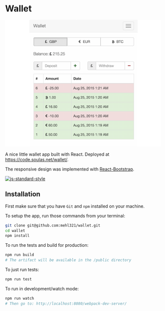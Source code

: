 # Wallet

<p align="center">
  <img src="screenshot.png" alt="Wallet">
</p>

A nice little wallet app built with React. Deployed at https://code.soulas.net/wallet/.

The responsive design was implemented with [React-Bootstrap](http://react-bootstrap.github.io/).

[![js-standard-style](https://img.shields.io/badge/code%20style-standard-brightgreen.svg?style=flat)](https://github.com/feross/standard)

## Installation

First make sure that you have `Git` and `npm` installed on your machine.

To setup the app, run those commands from your terminal:

```bash
git clone git@github.com:mehl321/wallet.git
cd wallet
npm install
```

To run the tests and build for production:

```bash
npm run build
# The artifact will be available in the /public directory
```

To just run tests:

```bash
npm run test
```

To run in development/watch mode:

```bash
npm run watch
# Then go to: http://localhost:8080/webpack-dev-server/
```
